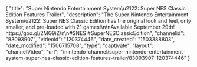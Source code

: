{
    "title": "Super Nintendo Entertainment System\u2122: Super NES Classic Edition Features Trailer",
    "description": "The Super Nintendo Entertainment System\u2122: Super NES Classic Edition has the original look and feel, only smaller, and pre-loaded with 21 games!\n\nAvailable September 29th! https:\/\/goo.gl\/2MG9iZ\n\n#SNES #SuperNESClassicEdition",
    "channelid": "83093907",
    "videoid": "120374446",
    "date_created": "1503388803",
    "date_modified": "1506715708",
    "type": "captivate",
    "layout": "channelVideo",
    "url": "\/nintendo-channel\/super-nintendo-entertainment-system-super-nes-classic-edition-features-trailer\/83093907-120374446"
}